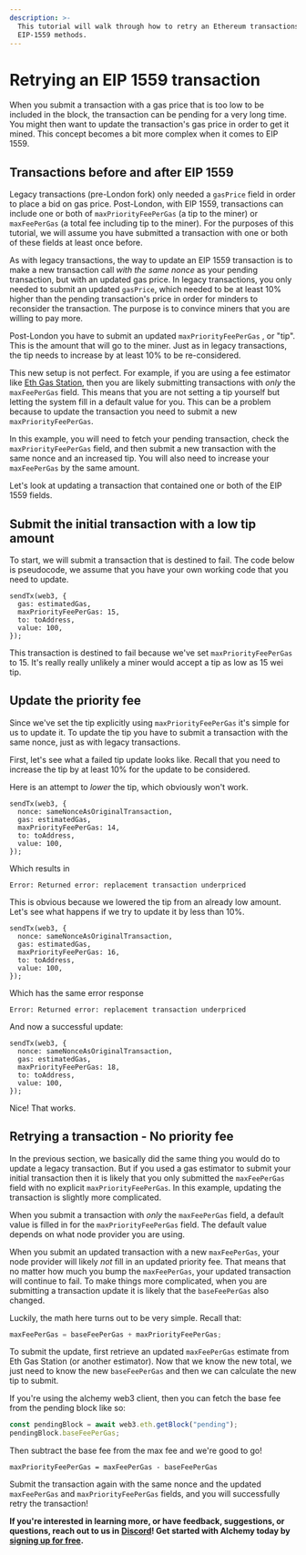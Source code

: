 ```yaml
---
description: >-
  This tutorial will walk through how to retry an Ethereum transactions using
  EIP-1559 methods.
---
```


# Retrying an EIP 1559 transaction

When you submit a transaction with a gas price that is too low to be included in the block, the transaction can be pending for a very long time. You might then want to update the transaction's gas price in order to get it mined. This concept becomes a bit more complex when it comes to EIP 1559.

## Transactions before and after EIP 1559&#x20;

Legacy transactions (pre-London fork) only needed a `gasPrice` field in order to place a bid on gas price. Post-London, with EIP 1559, transactions can include one or both of `maxPriorityFeePerGas` (a tip to the miner) or `maxFeePerGas` (a total fee including tip to the miner). For the purposes of this tutorial, we will assume you have submitted a transaction with one or both of these fields at least once before.

As with legacy transactions, the way to update an EIP 1559 transaction is to make a new transaction call _with the same nonce_ as your pending transaction, but with an updated gas price. In legacy transactions, you only needed to submit an updated `gasPrice`, which needed to be at least 10% higher than the pending transaction's price in order for minders to reconsider the transaction. The purpose is to convince miners that you are willing to pay more.

Post-London you have to submit an updated `maxPriorityFeePerGas` , or "tip". This is the amount that will go to the miner. Just as in legacy transactions, the tip needs to increase by at least 10% to be re-considered.

This new setup is not perfect. For example, if you are using a fee estimator like [Eth Gas Station](https://ethgasstation.info), then you are likely submitting transactions with _only_ the `maxFeePerGas` field. This means that you are not setting a tip yourself but letting the system fill in a default value for you. This can be a problem because to update the transaction you need to submit a new `maxPriorityFeePerGas`.&#x20;

In this example, you will need to fetch your pending transaction, check the `maxPriorityFeePerGas` field, and then submit a new transaction with the same nonce and an increased tip. You will also need to increase your `maxFeePerGas` by the same amount.

Let's look at updating a transaction that contained one or both of the EIP 1559 fields.

## Submit the initial transaction with a low tip amount <a href="#submit-the-initial-transaction-with-an-explicitly-low-tip-amount" id="submit-the-initial-transaction-with-an-explicitly-low-tip-amount"></a>

To start, we will submit a transaction that is destined to fail. The code below is pseudocode, we assume that you have your own working code that you need to update.

```
sendTx(web3, {
  gas: estimatedGas,
  maxPriorityFeePerGas: 15,
  to: toAddress,
  value: 100,
});
```

This transaction is destined to fail because we've set `maxPriorityFeePerGas` to 15. It's really really unlikely a miner would accept a tip as low as  15 wei tip.

## Update the priority fee <a href="#update-the-priority-fee" id="update-the-priority-fee"></a>

Since we've set the tip explicitly using `maxPriorityFeePerGas` it's simple for us to update it. To update the tip you have to submit a transaction with the same nonce, just as with legacy transactions.

First, let's see what a failed tip update looks like. Recall that you need to increase the tip by at least 10% for the update to be considered.

Here is an attempt to _lower_ the tip, which obviously won't work.

```
sendTx(web3, {
  nonce: sameNonceAsOriginalTransaction,
  gas: estimatedGas,
  maxPriorityFeePerGas: 14,
  to: toAddress,
  value: 100,
});
```

Which results in

```
Error: Returned error: replacement transaction underpriced
```

This is obvious because we lowered the tip from an already low amount. Let's see what happens if we try to update it by less than 10%.

```
sendTx(web3, {
  nonce: sameNonceAsOriginalTransaction,
  gas: estimatedGas,
  maxPriorityFeePerGas: 16,
  to: toAddress,
  value: 100,
});
```

Which has the same error response

```
Error: Returned error: replacement transaction underpriced
```

And now a successful update:

```
sendTx(web3, {
  nonce: sameNonceAsOriginalTransaction,
  gas: estimatedGas,
  maxPriorityFeePerGas: 18,
  to: toAddress,
  value: 100,
});
```

Nice! That works.



## Retrying a transaction - No priority fee <a href="#retrying-a-transaction-where-you-did-not-submit-a-priority-fee" id="retrying-a-transaction-where-you-did-not-submit-a-priority-fee"></a>

In the previous section, we basically did the same thing you would do to update a legacy transaction. But if you used a gas estimator to submit your initial transaction then it is likely that you only submitted the `maxFeePerGas` field with no explicit `maxPriorityFeePerGas`. In this example, updating the transaction is slightly more complicated.

When you submit a transaction with _only_ the `maxFeePerGas` field, a default value is filled in for the `maxPriorityFeePerGas` field. The default value depends on what node provider you are using.&#x20;

When you submit an updated transaction with a new `maxFeePerGas`, your node provider will likely _not_ fill in an updated priority fee. That means that no matter how much you bump the `maxFeePerGas`, your updated transaction will continue to fail. To make things more complicated, when you are submitting a transaction update it is likely that the `baseFeePerGas` also changed.

Luckily, the math here turns out to be very simple. Recall that:&#x20;

```javascript
maxFeePerGas = baseFeePerGas + maxPriorityFeePerGas;
```

To submit the update, first retrieve an updated `maxFeePerGas` estimate from Eth Gas Station (or another estimator). Now that we know the new total, we just need to know the new `baseFeePerGas` and then we can calculate the new tip to submit.

If you're using the alchemy web3 client, then you can fetch the base fee from the pending block like so:

```javascript
const pendingBlock = await web3.eth.getBlock("pending");
pendingBlock.baseFeePerGas;
```

Then subtract the base fee from the max fee and we're good to go!

```
maxPriorityFeePerGas = maxFeePerGas - baseFeePerGas
```

Submit the transaction again with the same nonce and the updated `maxFeePerGas` and `maxPriorityFeePerGas` fields, and you will successfully retry the transaction!

**If you're interested in learning more, or have feedback, suggestions, or questions, reach out to us in** [**Discord**](https://alchemy.com/discord)**! Get started with Alchemy today by** [**signing up for free**](https://alchemy.com/?r=affiliate:5494a54b-6ae1-4d33-9016-c331c0dcdc1f)**.**
